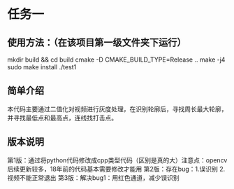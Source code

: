 # 任务一



## 使用方法：（在该项目第一级文件夹下运行）

mkdir build && cd build
cmake -D CMAKE_BUILD_TYPE=Release ..
make -j4
sudo make install
./test1

## 简单介绍
本代码主要通过二值化对视频进行灰度处理，在识别轮廓后，寻找周长最大轮廓，并寻找最低点和最高点，连线找打击点。

## 版本说明
第1版：通过将python代码修改成cpp类型代码（区别是真的大）注意点：opencv后续更新较多，18年前的代码基本需要修改才能用
第2版：存在bug：1.误识别 2.视频不能正常退出
第3版：解决bug1：用红色通道，减少误识别
